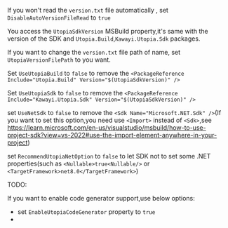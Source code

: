 
If you won't read the `version.txt` file automatically , set `DisableAutoVersionFileRead` to `true`

You access the `UtopiaSdkVersion` MSBuild property,it's same with the version of the SDK and `Utopia.Build`,`Kawayi.Utopia.Sdk` packages.

If you want to change the `version.txt` file path of name, set `UtopiaVersionFilePath` to you want.

Set `UseUtopiaBuild` to `false` to remove the `<PackageReference Include="Utopia.Build" Version="$(UtopiaSdkVersion)" />`

Set `UseUtopiaSdk` to `false` to remove the `<PackageReference Include="Kawayi.Utopia.Sdk" Version="$(UtopiaSdkVersion)" />`

set `UseNetSdk` to `false` to remove the `<Sdk Name="Microsoft.NET.Sdk" />`(If you want to set this option,you need use `<Import>` instead of `<Sdk>`,see https://learn.microsoft.com/en-us/visualstudio/msbuild/how-to-use-project-sdk?view=vs-2022#use-the-import-element-anywhere-in-your-project)

set `RecommendUtopiaNetOption` to `false` to let SDK not to set some .NET properties(such as `<Nullable>true<Nullable/>` or `<TargetFramework>net8.0</TargetFramework>`)

TODO:

If you want to enable code generator support,use below options:
 - set `EnableUtopiaCodeGenerator` property to `true`
 - 


